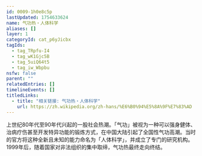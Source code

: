 ```yaml
---
id: 0009-1h0e8c5p
lastUpdated: 1754633624
name: 气功热・人体科学
aliases: []
layer: 1
categoryId: cat_p6yJicbx
tagIds:
  - tag_TRpfu-I4
  - tag_wK1Gjc5B
  - tag_5uiQ64t5
  - tag_iw_Wbpbu
nsfw: false
parent: ""
relatedEntries: []
timelineEvents: []
titledLinks:
  - title: "相关链接: 气功热・人体科学"
    url: https://zh.wikipedia.org/zh-hans/%E6%B0%94%E5%8A%9F%E7%83%AD
---
```


上世纪80年代至90年代兴起的一股社会热潮。「气功」被视为一种可以强身健体、治病疗伤甚至开发特异功能的锻炼方式，在中国大陆引起了全国性气功高潮。当时的官方将这种全新且未知的能力命名为「人体科学」，并成立了专门的研究机构。1999年后，随着国家对非法组织的集中取缔，气功热最终走向终结。